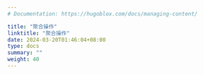 ```yaml
---
# Documentation: https://hugoblox.com/docs/managing-content/

title: "聚合操作"
linktitle: "聚合操作"
date: 2024-03-20T01:46:04+08:00
type: docs
summary: ""
weight: 40
---
```


